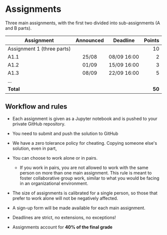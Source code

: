 # Assignments

Three main assignments, with the first two divided into sub-assignments (A and B parts).

| Assignment | Announced | Deadline | Points |
| -- | :--: | :--: | --: |
| Assignment 1 (three parts) ||| 10 |
| A1.1 | 25/08 | 08/09 16:00 | 2 |
| A1.2 | 01/09 | 15/09 16:00 | 3 |
| A1.3 | 08/09 | 22/09 16:00 | 5 |
| ... |
| **Total** | | | **50** |

## Workflow and rules

  * Each assignment is given as a Jupyter notebook and is pushed to your private GitHub repository.
  * You need to submit and push the solution to GitHub

  * We have a zero tolerance policy for cheating. Copying someone else's solution, even in part,  

  * You can choose to work alone or in pairs.
    - If you work in pairs, you are not allowed to work with the same person on more than one main assignment. This rule is meant to foster collaborative group work, similar to what you would be facing in an organizational environment.
  * The size of assignments is calibrated for a single person, so those that prefer to work alone will not be negatively affected.
  * A sign-up form will be made available for each main assignment.
  * Deadlines are strict, no extensions, no exceptions!
  * Assignments account for **40% of the final grade**
